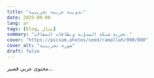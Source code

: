 ```yaml
---
title: "تدوينة عربية تجريبية"
date: 2025-09-08
lang: ar
tags: [blog, مثال]
summary: "تجربة شبكة المدوّنة وبطاقات المقالات."
cover: "https://picsum.photos/seed/ramallah/900/600"
cover_alt: "صورة تجريبية"
draft: false
---
```


محتوى عربي قصير...
